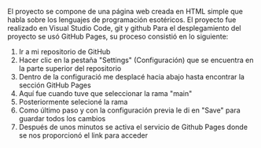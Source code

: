 El proyecto se compone de una página web creada en HTML simple que habla sobre los lenguajes de programación esotéricos. El proyecto fue realizado en Visual Studio Code, git y github
Para el desplegamiento del proyecto se usó GitHub Pages, su proceso consistió en lo siguiente:

1. Ir a mi repositorio de GitHub
2. Hacer clic en la pestaña "Settings" (Configuración) que se encuentra en la parte superior del repositorio
3. Dentro de la configuració me desplacé hacia abajo hasta encontrar la sección GitHub Pages
4. Aquí fue cuando tuve que seleccionar la rama "main"
5. Posteriormente selecioné la rama
6. Como último paso y con la configuración previa le di en "Save" para guardar todos los cambios
7. Después de unos minutos se activa el servicio de Github Pages donde se nos proporcionó el link para acceder
